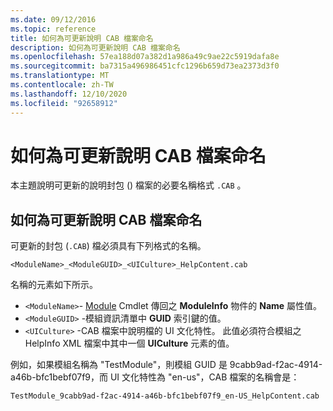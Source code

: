 ```yaml
---
ms.date: 09/12/2016
ms.topic: reference
title: 如何為可更新說明 CAB 檔案命名
description: 如何為可更新說明 CAB 檔案命名
ms.openlocfilehash: 57ea188d07a382d1a986a49c9ae22c5919dafa8e
ms.sourcegitcommit: ba7315a496986451cfc1296b659d73ea2373d3f0
ms.translationtype: MT
ms.contentlocale: zh-TW
ms.lasthandoff: 12/10/2020
ms.locfileid: "92658912"
---
```

# <a name="how-to-name-an-updatable-help-cab-file"></a>如何為可更新說明 CAB 檔案命名

本主題說明可更新的說明封包 () 檔案的必要名稱格式 `.CAB` 。

## <a name="how-to-name-an-updatable-help-cab-file"></a>如何為可更新說明 CAB 檔案命名

可更新的封包 (`.CAB`) 檔必須具有下列格式的名稱。

`<ModuleName>_<ModuleGUID>_<UICulture>_HelpContent.cab`

名稱的元素如下所示。

- `<ModuleName>`- [Module](/powershell/module/Microsoft.PowerShell.Core/Get-Module) Cmdlet 傳回之 **ModuleInfo** 物件的 **Name** 屬性值。
- `<ModuleGUID>` -模組資訊清單中 **GUID** 索引鍵的值。
- `<UICulture>` -CAB 檔案中說明檔的 UI 文化特性。 此值必須符合模組之 HelpInfo XML 檔案中其中一個 **UICulture** 元素的值。

例如，如果模組名稱為 "TestModule"，則模組 GUID 是 9cabb9ad-f2ac-4914-a46b-bfc1bebf07f9，而 UI 文化特性為 "en-us"，CAB 檔案的名稱會是：

`TestModule_9cabb9ad-f2ac-4914-a46b-bfc1bebf07f9_en-US_HelpContent.cab`
